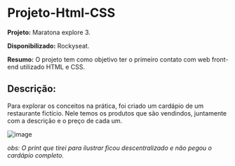 # Projeto-Html-CSS

**Projeto:** Maratona explore 3.

**Disponibilizado:** Rockyseat.

**Resumo:** O projeto tem como objetivo ter o primeiro contato com web front-end utilizado HTML e CSS. 


## Descrição:

Para explorar os conceitos na prática, foi criado um cardápio de um restaurante fictício. Nele temos os produtos que são vendindos, juntamente com a descrição e o preço de cada um. 

![image](https://user-images.githubusercontent.com/84606803/213831713-d9194a97-5a5a-4294-93f5-d526712632b4.png)


*obs: O print que tirei para ilustrar ficou descentralizado e não pegou o cardápio completo.* 

